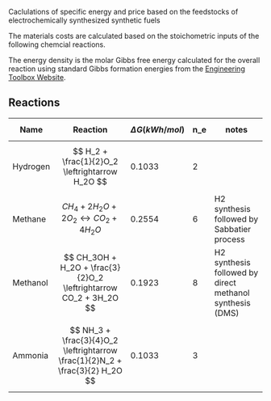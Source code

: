 Caclulations of specific energy and price based on the feedstocks of electrochemically synthesized synthetic fuels


The materials costs are calculated based on the stoichometric inputs of the following chemcial reactions. 

The energy density is the molar Gibbs free energy calculated for the overall reaction using standard Gibbs formation energies from the [Engineering Toolbox Website](https://www.engineeringtoolbox.com/standard-state-enthalpy-formation-definition-value-Gibbs-free-energy-entropy-molar-heat-capacity-d_1978.html). 


## Reactions


| Name | Reaction | $$\Delta G (kWh/mol)$$ | n_e | notes
|------|------|-----| -- | -- |
| Hydrogen | $$ H_2 + \frac{1}{2}O_2 \leftrightarrow H_2O $$ | 0.1033 | 2 |
| Methane | $$ CH_4 + 2H_2O + 2O_2 \leftrightarrow CO_2 + 4H_2O $$ | 0.2554 | 6 | H2 synthesis followed by Sabbatier process
| Methanol | $$ CH_3OH + H_2O + \frac{3}{2}O_2 \leftrightarrow CO_2 + 3H_2O $$ | 0.1923 | 8 | H2 synthesis followed by direct methanol synthesis (DMS)
| Ammonia | $$ NH_3 + \frac{3}{4}O_2 \leftrightarrow  \frac{1}{2}N_2 + \frac{3}{2} H_2O $$ | 0.1033 | 3 | 
